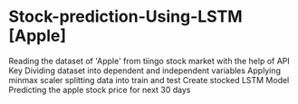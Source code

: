 # Stock-prediction-Using-LSTM [Apple]
Reading the dataset of 'Apple' from tiingo stock market with the help of API Key
Dividing dataset into dependent and independent variables
Applying minmax scaler 
splitting data into train and test
Create stocked LSTM Model
Predicting the apple stock price for next 30 days
